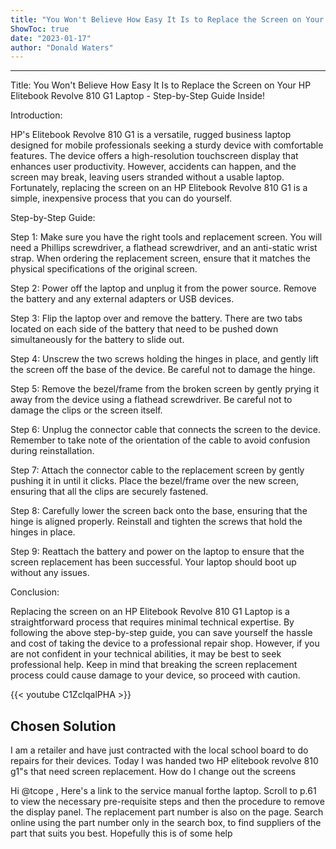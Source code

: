 ```yaml
---
title: "You Won't Believe How Easy It Is to Replace the Screen on Your HP Elitebook Revolve 810 G1 Laptop - Step-by-Step Guide Inside!"
ShowToc: true 
date: "2023-01-17"
author: "Donald Waters"
---
```

*****
Title: You Won't Believe How Easy It Is to Replace the Screen on Your HP Elitebook Revolve 810 G1 Laptop - Step-by-Step Guide Inside!

Introduction:

HP's Elitebook Revolve 810 G1 is a versatile, rugged business laptop designed for mobile professionals seeking a sturdy device with comfortable features. The device offers a high-resolution touchscreen display that enhances user productivity. However, accidents can happen, and the screen may break, leaving users stranded without a usable laptop. Fortunately, replacing the screen on an HP Elitebook Revolve 810 G1 is a simple, inexpensive process that you can do yourself.

Step-by-Step Guide:

Step 1: Make sure you have the right tools and replacement screen. You will need a Phillips screwdriver, a flathead screwdriver, and an anti-static wrist strap. When ordering the replacement screen, ensure that it matches the physical specifications of the original screen.

Step 2: Power off the laptop and unplug it from the power source. Remove the battery and any external adapters or USB devices.

Step 3: Flip the laptop over and remove the battery. There are two tabs located on each side of the battery that need to be pushed down simultaneously for the battery to slide out.

Step 4: Unscrew the two screws holding the hinges in place, and gently lift the screen off the base of the device. Be careful not to damage the hinge.

Step 5: Remove the bezel/frame from the broken screen by gently prying it away from the device using a flathead screwdriver. Be careful not to damage the clips or the screen itself.

Step 6: Unplug the connector cable that connects the screen to the device. Remember to take note of the orientation of the cable to avoid confusion during reinstallation.

Step 7: Attach the connector cable to the replacement screen by gently pushing it in until it clicks. Place the bezel/frame over the new screen, ensuring that all the clips are securely fastened.

Step 8: Carefully lower the screen back onto the base, ensuring that the hinge is aligned properly. Reinstall and tighten the screws that hold the hinges in place.

Step 9: Reattach the battery and power on the laptop to ensure that the screen replacement has been successful. Your laptop should boot up without any issues.

Conclusion:

Replacing the screen on an HP Elitebook Revolve 810 G1 Laptop is a straightforward process that requires minimal technical expertise. By following the above step-by-step guide, you can save yourself the hassle and cost of taking the device to a professional repair shop. However, if you are not confident in your technical abilities, it may be best to seek professional help. Keep in mind that breaking the screen replacement process could cause damage to your device, so proceed with caution.

{{< youtube C1ZclqalPHA >}} 



## Chosen Solution
 I am a retailer and have just contracted with the local school board to do repairs for their devices.  Today I was handed two HP elitebook revolve 810 g1"s that need screen replacement.  How do I change out the screens

 Hi @tcope ,
Here's a link to the service manual forthe laptop.
Scroll to p.61 to view the necessary pre-requisite steps and then the procedure to remove the display panel.
The replacement part number is also on the page.
Search online using the part number only in the search box, to find suppliers of the part that suits you best.
Hopefully this is of some help




